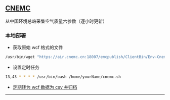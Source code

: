 ##  [CNEMC](http://106.37.208.233:20035/) 
从中国环境总站采集空气质量六参数（逐小时更新）

### 本地部署
- 获取原始 wcf 格式的文件
```sh
/usr/bin/wget "https://air.cnemc.cn:18007/emcpublish/ClientBin/Env-CnemcPublish-RiaServices-EnvCnemcPublishDomainService.svc/binary/GetAQIDataPublishLives" -O /home/yourName/cnemc_$(date +%Y%m%d%H%M)
```

- 设置定时任务
```sh
13,43 * * * * /usr/bin/bash /home/yourName/cnemc.sh
```

- [定期转为 wcf 数据为 csv 并归档](https://github.com/HeQinWill/CNEMC/blob/main/conWCFarcCSV.ipynb)
---